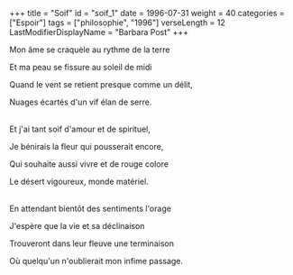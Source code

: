 +++
title = "Soif"
id = "soif_1"
date = 1996-07-31
weight = 40
categories = ["Espoir"]
tags = ["philosophie", "1996"]
verseLength = 12
LastModifierDisplayName = "Barbara Post"
+++

Mon âme se craquèle au rythme de la terre

Et ma peau se fissure au soleil de midi

Quand le vent se retient presque comme un délit,

Nuages écartés d'un vif élan de serre.

 \
Et j'ai tant soif d'amour et de spirituel,

Je bénirais la fleur qui pousserait encore,

Qui souhaite aussi vivre et de rouge colore

Le désert vigoureux, monde matériel.

 \
En attendant bientôt des sentiments l'orage

J'espère que la vie et sa déclinaison

Trouveront dans leur fleuve une terminaison

Où quelqu'un n'oublierait mon infime passage.
